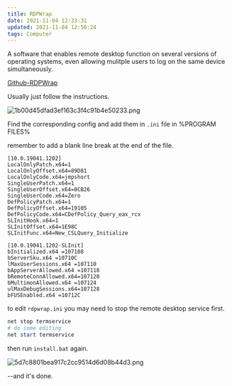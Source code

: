 ```yaml
---
title: RDPWrap
date: 2021-11-04 12:33:31
updated: 2021-11-04 12:50:24
tags: Computer
---
```

A software that enables remote desktop function on several versions of operating systems, even allowing mulitple users to log on the same device simultaneously.

[Github-RDPWrap](https://github.com/stascorp/rdpwrap)

Usually just follow the instructions. 

![1b00d45dfad3ef163c3f4c91b4e50233.png](./1b00d45dfad3ef163c3f4c91b4e50233.png)

Find the corresponding config and add them in `.ini` file in %PROGRAM FILES%

remember to add a blank line break at the end of the file.

```
[10.0.19041.1202]
LocalOnlyPatch.x64=1
LocalOnlyOffset.x64=89D81
LocalOnlyCode.x64=jmpshort
SingleUserPatch.x64=1
SingleUserOffset.x64=0CB26
SingleUserCode.x64=Zero
DefPolicyPatch.x64=1
DefPolicyOffset.x64=19105
DefPolicyCode.x64=CDefPolicy_Query_eax_rcx
SLInitHook.x64=1
SLInitOffset.x64=1E98C
SLInitFunc.x64=New_CSLQuery_Initialize

[10.0.19041.1202-SLInit]
bInitialized.x64 =107108
bServerSku.x64 =10710C
lMaxUserSessions.x64 =107110
bAppServerAllowed.x64 =107118
bRemoteConnAllowed.x64=107120
bMultimonAllowed.x64 =107124
ulMaxDebugSessions.x64=107128
bFUSEnabled.x64 =10712C
```

to edit `rdpwrap.ini` you may need to stop the remote desktop service first.

```powershell
net stop termservice
# do some editing
net start termservice
```

then run `install.bat` again.

![5d7c8801bea917c2cc9514d6d08b44d3.png](./5d7c8801bea917c2cc9514d6d08b44d3.png)

--and it's done.